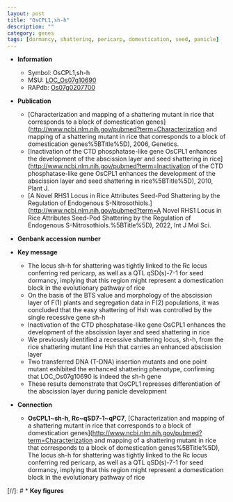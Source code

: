 ```yaml
---
layout: post
title: "OsCPL1,sh-h"
description: ""
category: genes
tags: [dormancy, shattering, pericarp, domestication, seed, panicle]
---
```


* **Information**  
    + Symbol: OsCPL1,sh-h  
    + MSU: [LOC_Os07g10690](http://rice.uga.edu/cgi-bin/ORF_infopage.cgi?orf=LOC_Os07g10690)  
    + RAPdb: [Os07g0207700](https://rapdb.dna.affrc.go.jp/locus/?name=Os07g0207700)  

* **Publication**  
    + [Characterization and mapping of a shattering mutant in rice that corresponds to a block of domestication genes](http://www.ncbi.nlm.nih.gov/pubmed?term=Characterization and mapping of a shattering mutant in rice that corresponds to a block of domestication genes%5BTitle%5D), 2006, Genetics.
    + [Inactivation of the CTD phosphatase-like gene OsCPL1 enhances the development of the abscission layer and seed shattering in rice](http://www.ncbi.nlm.nih.gov/pubmed?term=Inactivation of the CTD phosphatase-like gene OsCPL1 enhances the development of the abscission layer and seed shattering in rice%5BTitle%5D), 2010, Plant J.
    + [A Novel RHS1 Locus in Rice Attributes Seed-Pod Shattering by the Regulation of Endogenous S-Nitrosothiols.](http://www.ncbi.nlm.nih.gov/pubmed?term=A Novel RHS1 Locus in Rice Attributes Seed-Pod Shattering by the Regulation of Endogenous S-Nitrosothiols.%5BTitle%5D), 2022, Int J Mol Sci.

* **Genbank accession number**  

* **Key message**  
    + The locus sh-h for shattering was tightly linked to the Rc locus conferring red pericarp, as well as a QTL qSD(s)-7-1 for seed dormancy, implying that this region might represent a domestication block in the evolutionary pathway of rice
    + On the basis of the BTS value and morphology of the abscission layer of F(1) plants and segregation data in F(2) populations, it was concluded that the easy shattering of Hsh was controlled by the single recessive gene sh-h
    + Inactivation of the CTD phosphatase-like gene OsCPL1 enhances the development of the abscission layer and seed shattering in rice
    + We previously identified a recessive shattering locus, sh-h, from the rice shattering mutant line Hsh that carries an enhanced abscission layer
    + Two transferred DNA (T-DNA) insertion mutants and one point mutant exhibited the enhanced shattering phenotype, confirming that LOC_Os07g10690 is indeed the sh-h gene
    + These results demonstrate that OsCPL1 represses differentiation of the abscission layer during panicle development

* **Connection**  
    + __OsCPL1~sh-h__, __Rc~qSD7-1~qPC7__, [Characterization and mapping of a shattering mutant in rice that corresponds to a block of domestication genes](http://www.ncbi.nlm.nih.gov/pubmed?term=Characterization and mapping of a shattering mutant in rice that corresponds to a block of domestication genes%5BTitle%5D), The locus sh-h for shattering was tightly linked to the Rc locus conferring red pericarp, as well as a QTL qSD(s)-7-1 for seed dormancy, implying that this region might represent a domestication block in the evolutionary pathway of rice

[//]: # * **Key figures**  



